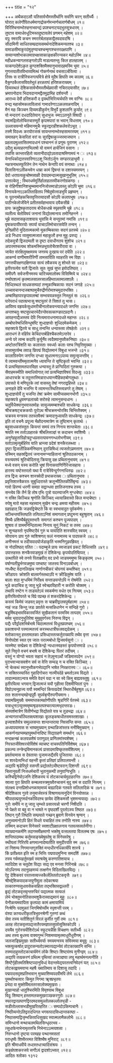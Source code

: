 +++
title = "१२"

+++
अथैकदाऽसौ यतिसार्वभौमस्तीर्थानि सर्वाणि चरन् सतीर्थ्यैः ।  
घोरात् कलेर्गोपितधर्ममागाद्रोकर्णमभ्यर्णचलार्णबौधम् ॥१॥  
विरिश्चिनाम्भोरुहनाभवन्द्यं प्रपश्चनाटयद्भुतसूत्रधारम् ।  
तुष्टाव वामार्धवधूटिमस्तदुष्टावलेपं प्रणमन् महेशम् ॥२॥  
वपुः स्मरापि कचन स्मरारेर्बलाहकाद्वैतवदावदश्रि ।  
सौदामिनी साधितसम्प्रदायसमर्थनादेशिकमन्यतश्च ॥३॥  
वामाडसीमाकुरदंशुतृण्याचश्चन्मृगाश्चत्तरदक्षपाणि ।  
सव्यान्यशोभाकलमाग्रभक्षसाकाङ्क्षकीरन्यकर महोऽस्मि ॥४॥  
महीध्रकन्यागलसङ्गतोऽपि माडल्यतन्तुः किल हालहालम् ।  
यत्कण्ठदेशेऽकृत कुण्ठशक्तिमैक्यानुभावादहमस्मि भूमा ॥५॥  
गुणत्तयातीतविभाव्यमित्थं गोकर्णनाथं वचसाऽर्चयित्वा ।  
तिस्रः स रात्रीस्त्रिजगत्पवित्रे क्षेत्रे मुदैष क्षिपति स्म कालम् ॥६॥  
वैकुण्ठकैलासविवर्तभूतं हरन्नताघं हरिशकराख्यम् ।  
दिव्यस्थलं देशिकसार्वभौमस्तीर्थप्रवासी नचिरादयासीत् ॥७॥  
भ्रमापनोदाय भिदावदानामद्वैतमुद्रामिह दर्शयन्तौ ।  
आराध्य देवौ हरिशकरौ द द्वयर्थाभिरित्यर्चयति स्म वाग्भिः ॥८॥  
वन्द्य महासोमकलाविलासं गामादरेणाऽऽकलयन्ननादिम् ।  
मैनं महः किञ्चन दिव्यमडीकुर्वन् विभुर्पे कुशलानि कुर्यात् ॥९॥  
यो मन्दरागं दधदादितेयान् सुधाभुजः स्माऽऽतनुते विषादी ।  
स्वामद्रिलोलोचितचारुमूर्ते कृपामपारां स भवान् विधत्ताम् ॥१०॥  
उल्लासयन्यो महिमानमुचैः स्फुरद्वराहीशकलेवरोऽभूत् ।  
तस्मै विदध्मः करयोरजस्रं सायन्तनाम्भोरुहसामरस्यम् ॥११॥  
समावहन् केसरितां वरां यः सुरद्विषत्कुज्जरमाजघान ।  
प्रहलादमुल्लासितमादधानं पश्चाननं तं प्रणुमः पुराणम् ॥१२॥  
उदैत्तु बल्याहरणाभिलाषो यो वामनं हार्यजिनं वसानः ।  
तपांसि कान्तारहितो व्यतानीदाद्योऽवतादाश्रमिणामयं न ः ॥१३॥  
येनाधिकोद्यत्तरवारिणाऽऽशु जितोऽर्जुनः सण्डररडाभूमौ ।  
नक्षत्रनाथस्फुरितेन तेन नाथेन केनापि वयं सनाथाः ॥१४॥  
विलासिनाऽलीकभवेन धाम्रा कामं द्विषन्तं स दशास्यमस्यन् ।  
देवो धरापत्यकुचोष्मसाक्षी देयादमन्दात्मसुखानुभूतिम् ॥१५॥  
उत्ताल्केतु ; स्थिरधर्ममूर्तिर्हालाहलस्वीकरणोग्रकण्ठः ।  
स रोहिणीशानिशचुम्ब्यमाननिजोत्तमाडोऽवस्तु कोऽपि भूमा ॥१६॥  
विनायकेनाऽऽकलिताहिताप निषेदुषोत्सडभुवि प्रहृष्यन् ।  
यः पूतनामोहकचित्तवृत्तिरव्यादसौ कोऽपि कलापभूषः ॥१७॥  
पाठीनकेतोर्जयिने प्रतीतसर्वज्ञभावाय दयैकसीम्रे ।  
प्रायः क्रतुद्वेषकृतादराय बोधैकधाम्रे स्पृहयामि भूम्रे ॥१८॥  
व्यतीत्य चेतोविषयं जनानां विद्योतमानाय तमोनिहन्त्ने ।  
भूम्रे सदावासकृताशयाय भूयांसि मे सन्तुतमां नमांसि ॥१९॥  
वृषाकपायीवरयोः सपर्या वाचाऽतिमोचारसयेति तन्वन् ।  
मुनिप्रवीरो मुदितात्मकामो मूकाम्बिकायाः सदनं प्रतस्थे ॥२०॥  
अडे निधाय व्यसुमात्मजातं महाकुलौ हन्त मुहुः प्ररुद्य ।  
तदेकपुत्रौ द्विजदम्पती स दृष्टा दयाधीनतय शुशोच ॥२१॥  
अपारमश्चत्यथ शोकमस्मिन्नभूयतोचैरशरीरावा वा ।  
जायेत संरक्षितुमक्षमस्य जनस्य दुःखाय परं दयेति ॥२२॥  
आकर्ण्य वाणीमशरीरिणीं तामसाविति व्याहरति स्म विज्ञः ।  
जगत्तयीरक्षणदक्षिणय्स सत्यं तवैकस्य तु शोभते सा ॥२३॥  
इतीरयत्येव यतौ द्विजातेः सुतः सुखं सुप्त इवोदतिष्ठत् ।  
समीपगैः सर्वजनीनमस्य चारित्र्यमालोक्य विसिष्मिये च ॥२४॥  
रम्योपशल्यं कृतमालसालरसालहिम्तालतमालशालैः ।  
सिध्दिस्थलं साधकसम्पदां तन्मूकाम्बिकायाः सदनं जगाहे ॥२५॥  
उच्चावचानन्दजबाष्पामुचैरुद्रीर्णरोमाश्चमुदारभक्तिः ।  
अम्बामिहापारकृपावलम्बां सम्भावयन्नस्तुत निस्तुलं सः ॥२६॥  
पारेपरार्ध पदपद्मभाःसु षष्टयुतरं ते त्रिशतं तु भासः।  
आविश्य वह्रयर्कसुधामरीचीनालोकवन्त्यादधते जगन्ति ॥२७॥  
अन्तश्चतुः षष्टयुपचारभेदैरन्तेवसत्काण्डपटप्रदानैः।  
आवहनाद्यैअस्तव देवि नित्यमाराधनामादधते महान्तः ॥२८॥  
अम्बोपारेष्वधिसिन्धुषष्टि शुध्दाज्ञयोः शुध्दिदमेकमेकम् ।  
सहस्रपत्रे द्वितये च साधु तन्वन्ति धन्यास्तव तोषहेतोः ॥२९॥  
आराधनं ते वहिरेव केचिदन्तर्बहिश्चैकतमेऽन्तरेव ।  
अन्ये परे त्वम्ब कदापि कुर्युर्नैव त्वदैक्यानुघवैकनिष्ठाः ॥३०॥  
अष्टोतरत्रिंशति याः कलास्ताः स्वर्ध्याः कलाः पश्च निवृत्तिमुख्याः ।  
तासामुपर्यम्ब तवाड् घ्रिपद्मं विद्योतमानं विबुधा भजन्ते ॥३१॥  
कालाग्रिरुपेण जगन्ति दग्ध्वा सुधात्मनाऽऽपाव्य समुत्सृजन्तीम् ।  
ये त्वामवन्तीममृतात्मनैव ध्यायन्ति ते सृष्टिकृतो भवन्ति ॥३२॥  
ये प्रत्यभिज्ञामतपारविज्ञा धन्यास्तु ते प्राग्विदितां गुरुक्त्या ।  
सैवाहमस्मीति समाधियोगात् त्वां प्रत्यभिज्ञाविषयं विदध्युः ॥३३॥  
आधारचक्रे च तदुत्तरस्मिन्नाराधयान्त्यैहिकह्बोगलुब्धाः ।  
उपासते ये मणिपूरके त्वां वासस्तु तेषां नगराद्वहिस्ते ॥३४॥  
अनाहते देवि भजन्ति ये त्वामन्तःस्थितिस्त्वन्नगरे तु तेषाम् ।  
शुध्दाज्ञयोर्ये तु भजन्ति तेषां क्रमेण सामीप्यसमानभोगौ ॥३५॥  
सहस्रपत्रे ध्रुवमण्डलाख्ये सरोरुहे त्वामनुसन्दधानः ।  
चतुर्विधैक्यानुभवास्तमोहः सायुज्यमम्बाश्चति साधकेन्द्रः ॥३६॥  
श्रीचक्रषट्चक्रकयोः पुरोऽथ श्रीचक्रमन्वोरक्पि चिन्तितैक्यम् ।  
चक्रस्य मन्त्रस्य ततस्तवैक्यं क्रमादनुध्यायति साधकेन्द्रः ॥३७॥  
इति तां वचनैः प्रपूज्य भैक्षौदनामात्रेण स तुष्टिमान् कृतार्थः ।  
बहुसाधकसंस्तुतः कियन्तं समयं तत्र निनाय शान्तचेताः ॥३८॥  
श्रयति स्म ततोऽग्रहारकं श्रीबलिसञ्ज्ञं स कदाचन स्वशिष्यैः ।  
अनुगेहहुताग्रिहोत्रदुग्धप्रसरत्पावनगन्धलोभनीयम् ॥३९॥  
यतोऽपमृत्युर्बहिरेव याति भ्रान्त्वा प्रदेशं शनकैरलब्ध्वा ।  
दृष्टा द्विजातीन्निकर्मनिष्ठान् दुरान्निषिध्दं त्यजतोऽप्रमत्तान् ॥४०॥  
यस्मिन् सहस्रद्वितयं जनानामग्न्याहितानां श्रुतिपाठकानाम् ।  
वस्त्यवश्यं श्रुतिचोदितासु क्रियासु दक्ष प्रथितानुभावम् ॥४१॥  
मध्ये वसन् यस्य करोति भूषां पिनाकपाणिर्गिरिजासहायः ।  
हारस्य यष्टेस्तरलो यथा वै रात्रेरिवेन्दुर्गगनाधिरुढः ॥४२॥  
तत्र द्विजः कश्चन शास्त्रवेदी प्रभाकराख्य ः प्रथितानुभावः ।  
प्रवृत्तिशास्त्रैकरतः सुबुध्दिरास्ते क्रतून्मीलितकीर्तिबृन्दः ॥४३॥  
गावो हिरण्यं धरणी समग्रा सद्वान्धवा ज्ञातिजनाश्च तस्य ।  
सन्त्येव किं तैर्न हि तोष एभिः पुत्रो यदस्याजनि मुग्धचेष्टः ॥४४॥  
न वक्ति किञ्चिन्न श्रृणोति किञ्चित् ध्यायान्निवास्ते किल मन्दचेष्टाः ।  
रुपेषु मारो महसा महस्वान् मुखेन चन्द्रः क्षमया महीसमः ॥४५॥  
ग्रहग्रहात् किं जडवद्विचेष्टते किं वा स्वभावादुत पूर्वकर्मणः।  
सञ्चिन्तयंस्तिष्ठति तत्पिताऽनिशं समागतान् प्रष्टुमना बहुश्रुतान् ॥४६॥  
शिष्यैः प्रशिष्यैर्बहुपुस्तभारैः समागतं कश्चन पूज्यपादम् ।  
शुश्राव तं ग्राममनिन्दितात्मा निनाय सूनुं निकटं स तस्य ॥४७॥  
न शून्यहस्तो नृपमिष्टदैवं गुरुं च यायदिति शास्त्रवित् स्वयम् ।  
सोपायनः प्राप गुरुं व्यशिश्रणत् फलं ननामास्य च पादपकजे ॥४८॥  
अनीनमत्तं च तदीयपादयोर्जडाकृतिं भस्मनिगूढवह्रिवत् ।  
स नोदतिष्ठत् पतित ः पदाम्बुजे प्रायः स्वजाडयं प्रकटं विधित्सति ॥४९॥  
उपात्तहस्तः शनकैरवाडमुखं तं देशिकेन्द्रः कृपयोदतिष्ठिपत् ।  
उत्थापिते स्वे तनये पिताब्रवीत् वद प्रभो जाडयममुष्य किङ्कृतम् ॥५०।  
वर्षाण्यतीय्रुर्भगवन्नमुष्य पश्चाष्ट जातस्य विनाऽवबोधम् ।  
नाध्यैष्ट वेदानलिखच नार्णानचीकरं चोपनयं कथश्चित् ॥५१॥  
क्रीडापरः क्रोशति बालवर्गस्तथाऽपि न क्रीडितुमेष याति ।  
बालाः शठा मुग्धमिमं निरीक्ष्य सन्ताडयन्तेऽपि न रोषमेति ॥५२॥  
भुडे कदाचिन्न तु जातु भुडे स्वेच्छाविहारी न करोति चोक्तम् ।  
तथापि रुष्टेन न ताडयतेऽयं स्वकर्मणा वर्धत एव नित्यम् ॥५३॥  
इतीरयित्वोपरते च विप्रे पप्रच्छ तं शकरदेशिकेन्द्रः ।  
कस्त्वं किमेवं जडवत् प्रवृत्तः स चाब्रवीद्वालवपुर्महात्मा ॥५४॥  
नाहं जडः किन्तु जडः प्रवर्तते मत्सन्निधानेन न सन्दिहे गुरो ।  
षडूर्मिषड्भावविकारवर्जितं सुखैकतानं परमस्मि तत्पदम् ॥५५॥  
ममेव भूयादनुभूतिरेषा मुमुक्षुवर्गस्य निरुप्य विद्वन् ।  
पद्यैः परैर्द्वादशभिर्बभाषे चिदात्मतत्त्वं विधुतप्रपश्चम् ॥५६॥  
प्रकाशयन्ते परमात्मतत्त्वं करस्थधात्रीफलवद्यदेकम् ।  
श्लोकात्स्तु हस्तामलकाः प्रसिध्दास्तत्कर्तुराख्यापि तथैव वृत्ता ॥५७॥  
विनोपदेशं स्वत एव जातः परात्मबोधो द्विजवर्यसूनो ः ।  
व्यस्मेष्ट सम्प्रेक्ष्य स देशिकेन्द्रो न्यधात्स्वहस्तं कृपयोत्तमाडे ॥५८॥  
सुते निवृत्ते वचनं बभाषे स देशिकेन्द्रः पितरं तदीयम् ।  
वस्तुं न योग्यो भवता सहायं न तेऽमुनाऽर्थो जडिमास्पदेन ॥५९॥  
पुराभवाभ्यासवशेन सर्व स वेत्ति सम्यड् न च वक्ति किञ्चित् ।  
नो चेत्कथं स्वानुभवैकगर्भपद्यानि भाषेत निरक्षरास्य ः ॥६०॥  
न सक्तिरस्यास्ति गॄहादिगोचरा नात्मीयदेहे भ्रमतोऽस्य विद्यते ।  
तादात्म्यताऽन्यत्र ममेति वेदनं यदा न सा स्वे किमु बाह्यवस्तुषुः ॥६१॥  
इतीरयित्वा भगवान् द्विजात्मजं ययौ गृहीत्वा दिशमीप्सितां पुनः ।  
विप्रोऽप्यनुव्रज्य ययौ स्वमन्दिरं कियत्प्रदेशं स्थिरधीर्बहुश्रुतः॥६२॥  
ततः शतानन्दमहेन्द्रपूर्वैः सुपर्वबृन्दैरुपगीयमानः।  
पद्मामघ्रिमुख्यैः सममाप्तकामक्षोणीपतिः श्रृडगिरिं र्पतस्थे ॥६३॥  
यत्राधुनाऽप्युत्तममृष्यश्रृडस्तपश्चरत्यात्मभृदन्तरडः।  
संस्पर्शमात्रेण वितीर्णभद्रा विद्योतते यत्र च तुडभद्रा ॥६४॥  
अभ्यागतार्चाल्पितक्ल्पशाखाः कूलङ्कषाधीतसमस्तशाखाः ।  
इज्याशतैर्यत्र समुल्लसन्तः शान्तन्तराया निवसन्ति सन्तः ॥६५॥  
अध्यापयामास स भाष्यमुख्यान् ग्रन्थान्निजांस्तत्र मनीषिमुख्यान् ।  
आकर्णनप्राप्यमहापुमर्थानादिष्ट विद्याग्रहणे समर्थान् ॥६६॥  
मन्दाक्षनम्रं कलयन्नशेषं पराणुदत् प्राणितमांस्यशेषम् ।  
निरस्तजीवेश्वरयोर्विशेषं व्याचष्ट वाचस्पतिनिर्विशेषम् ॥६७॥  
प्रकल्प्य तन्त्रेन्द्रविमानकल्पं प्रासादमाविष्कृतसर्वशिल्पम् ।  
प्रवर्तयामास स देवतायाः पूजामजद्यैरपि पूजितायाः ॥६८॥  
या शारदेत्यभिधां वहन्ती कृतां प्रतिज्ञां प्रतिपालयन्ती ।  
अद्यापि श्रृडेरिपुरे वसन्ती प्रद्योततेऽभीष्टवरान् दिशन्ती ॥६९॥  
चित्तानुवर्ती निजधर्मचारी भूतानुकम्पी तनुवाग्विभूतिः ।  
कश्चिद्विनेयोऽजनि देशिकस्य यं तोटकाचार्यमुदाहरन्तिः ॥७०॥  
स्रात्वा पुरा क्षिपति कम्बलवस्त्रमुख्यैरुचासनं मृदु समं स ददाति नित्यम् ।  
संलक्ष्य दन्तप्रिशोधनकाष्ठमग्र्यं बाह्यादिकं गतवते सलिलादिकं च ॥७१॥  
श्रीदेशिकाय गुरवे तनुमार्जवस्त्रं विश्राणयत्यनुदिनं विनयोपपन्नः ।  
श्रीपादपद्मयुगमर्दनकोविदश्च छायेव देशिकमसौ भृशमन्वयाद्यः ॥७२॥  
गुरोः समीपे न तु जातु जृम्भते प्रसारयन्नो चरणौ निषीदति ।  
नो पेक्षते वा बहु वा न भाषते न पृष्ठदर्शी पुरतोऽस्य तिष्ठत ॥७३॥  
तिष्ठन् गुरौ तिष्ठति सम्प्रयाते गच्छन् ब्रुवाणे विनयेन श्रृण्वन् ।  
अनुच्यमानोऽपि हितं विधते यचाहितं तच तनोति नास्य ॥७४॥  
तस्मिन् कदाचन विनेयवरे स्वशाटीप्रक्षालनाय गतवत्यपवर्तनीगाः।  
व्याख्यानकर्मणि तदागममीक्षमाणो भक्तेषु वत्सलतया विललम्ब एषः ॥७५॥  
शान्तिपाठमथ कर्तुमसङ्ख्येषुवतेषु स विनेयवरेषु ।  
स्थीयतां गिरिरपि क्षणमात्नादेष्यतीति समुदीरयति स्म ॥७६॥  
तां निशम्य निगमान्तगुरुक्तिं मन्दधीरनधिकार्यपि शास्त्रे ।  
किं प्रतीक्ष्यत इति स्म ह भित्तिः पद्मपादमुनिना समदर्शि ॥७७॥  
तस्य गर्वमपहर्तुमखर्व स्वाश्रयेषु करुणातिशयाच ।  
व्यादिदेश स चतुर्दश विद्याः सद्य एव मनसा गिरिनाम्रे ॥७८॥  
सोऽधिगम्य तदनुग्रहमग्र्यं तत्क्षणेन विदिताखिलविद्यः ।  
ऐट्ट देशिकवरं परतत्त्वव्यज्जकैर्ललिततोटकवृत्तैः ॥७९॥  
श्रीमद्देशिकपादकजयुगीमूला तदेकाश्रया  
तत्कारुण्यसुधावसेकसहिता तद्भक्तिसद्वल्लरी ।  
हॄद्यं तोटकवृत्तवृन्तरुचिरं पद्यात्मक सत्फलं  
लेभे भोक्तुमनोतिसत्तमशुकैरास्वाद्यमानं मुहुः ॥८०॥  
येनौन्नत्यमवापिता कृतपदा कामं क्षमायामियं  
निःश्रेणिः पदमुन्नतं जिगमिषोर्व्योम स्पृशन्ती परम् ।  
वंश्या काप्यधरीकृतत्रिभुवनश्रेणी गुरुणां कथं  
सेवा तस्य यतीशितुर्न विरलं कुर्वीत गुर्वी तमः ॥८१॥  
अतह तोटकवृत्तपद्यजातैरयमज्ञातसुपर्वसूक्तिकोऽपि ।  
दययैव गुरोस्त्रयीशिरोऽर्थ स्फुटयन्नैक्षि विचक्षणः सतीर्थ्यैः ॥८२॥  
अथ तस्य बुधस्य वाक्यगुम्भं निशमय्यामृतमाधुरीधुरीणम् ।  
जलजाङ्घ्रिमुखाः सतीर्थ्यवर्याः स्मयमन्वस्य सविस्मया बभूवुः ॥८३॥  
भक्त्युत्कर्षात् प्रादुरासन्यतोऽस्मात्पद्यान्येवं तोटकाख्यानि सन्ति ।  
तस्मादाहुस्तोटकाचार्यमेनं लोके शिष्टाः शिष्टवंश्य मुनीन्द्रम् ॥८४॥  
अद्यापि तत्प्रकरणं प्रथित्म पृथिव्यां तत्सञ्ज्ञया लघु महार्थमनल्पनीति ।  
शिष्टैर्गृहीतमतिशिष्टपदानुविध्दं वेदान्तवेद्यपरतत्त्वनिवेदनं यत् ॥८५॥  
तोटकाह्वयमवाप्य महर्षेः ख्यातिमाप स दिशासु तदादि ।  
पद्मपादसदृशप्रतिभावान् मुख्याशिष्यपदवीमपि लेभे ॥८६॥  
पुमर्थाश्चत्वारः किमुत निगमा ॠक्प्रभृतयः  
प्रभेदा वा मुक्तेर्विमलतरसालोक्यमुखराः।  
मुखान्याहो धातुश्चिरमिति विमृश्याथ विबुधा  
विदूः शिष्यान् हस्तामलकमुखराञ्छकरगुरोः ॥८७॥  
स्फारद्वारप्रघाणद्विरदमदसमुल्लोलकल्लोलभृडी -  
सडीतोल्लासभडीमुखरितहरित ः सम्पदोऽकिम्पचानैः ।  
निष्ठीव्यन्तेऽतिद्वरादधिगत भगवत्पादसिध्दान्तकाष्ठा -  
निष्ठासम्पद्विजृम्भन्निरवधिसुखद स्वात्मलामैकलोभैः ॥८८॥  
समिन्धानो मन्थाचलमथितसिन्धृदरभव -  
त्सुधाफेनाभेनामृतरुचि निभेनाऽऽत्मयशसा ।  
निरुन्धानो दृष्टया परमहह पन्थानमसतां  
पराधृष्यैः शिष्यैररमत विशिष्यैष मुनिराट् ॥८९॥  
इति श्रीमाधवीये तध्दस्तधात्र्यादिसंश्रयः ।  
सङ्क्षेपशकरजये सर्गोऽयं द्वादशोऽभवत् ॥१२॥  
आदितः श्लोकाः १३१२  
    
